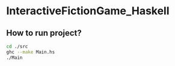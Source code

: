 # InteractiveFictionGame_Haskell
## How to run project?

```bash
cd ./src
ghc --make Main.hs
./Main

```